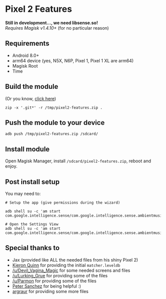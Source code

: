 # Pixel 2 Features

**Still in development..., we need libsense.so!**  
*Requires Magisk v1.4.10+* (for no particular reason)

## Requirements
- Android 8.0+
- arm64 device (yes, N5X, N6P, Pixel 1, Pixel 1 XL are arm64)
- Magisk Root
- Time

## Build the module

(Or you know, [click here](https://ded1.denv.it/pixel2-features.zip))

```
zip -x '.git*' -r /tmp/pixel2-features.zip .
```

## Push the module to your device
```
adb push /tmp/pixel2-features.zip /sdcard/
```

## Install module

Open Magisk Manager, install `/sdcard/pixel2-features.zip`, reboot and enjoy.

## Post install setup

You may need to:  
```
# Setup the app (give permissions during the wizard)

adb shell su -c 'am start com.google.intelligence.sense/com.google.intelligence.sense.ambientmusic.AmbientMusicSetupWizardActivity'

# Open the Settings View
adb shell su -c 'am start com.google.intelligence.sense/com.google.intelligence.sense.ambientmusic.AmbientMusicSettingsActivity'
```


## Special thanks to
- Jax (provided like ALL the needed files from his shiny Pixel 2)
- [Kieron Quinn](https://twitter.com/Quinny898) for providing the initial `matcher.leveldb`
- [/u/Devil_Vagina_Magic](https://www.reddit.com/user/Devil_Vagina_Magic) for some needed screens and files
- [/u/Lurking_Grue](https://www.reddit.com/user/Lurking_Grue) for providing some of the files
- [/u/Parmon](https://www.reddit.com/user/Parmon) for providing some of the files
- [Peter Sanchez](https://twitter.com/PeterSanchez) for being helpful :)
- [argraur](https://github.com/argraur) for providing some more files
